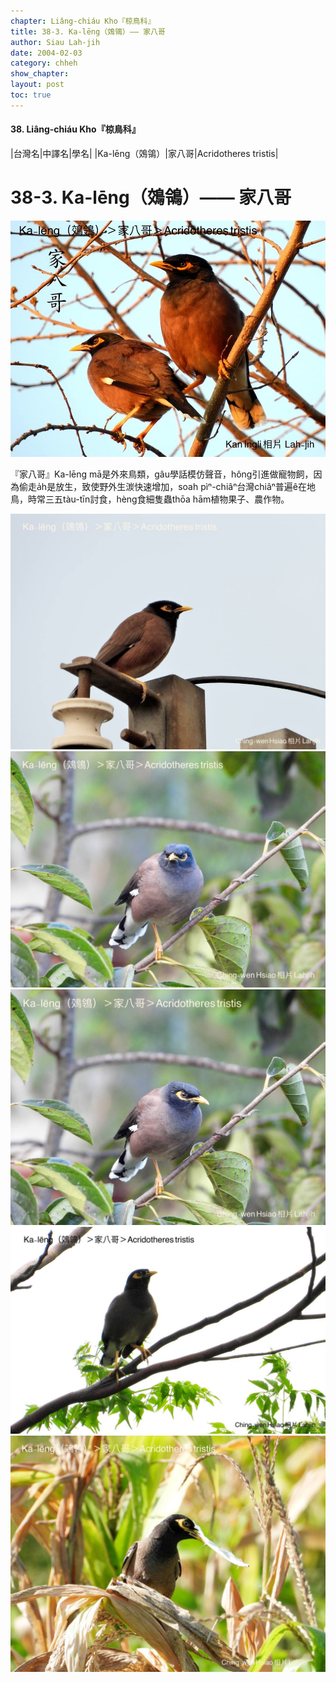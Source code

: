 ```yaml
---
chapter: Liâng-chiáu Kho『椋鳥科』
title: 38-3. Ka-lēng（鵁鴒）—— 家八哥
author: Siau Lah-jih
date: 2004-02-03
category: chheh
show_chapter: 
layout: post
toc: true
---
```


#### 38. Liâng-chiáu Kho『椋鳥科』


|台灣名|中譯名|學名|
|Ka-lēng（鵁鴒）|家八哥|Acridotheres tristis|


# 38-3. Ka-lēng（鵁鴒）—— 家八哥

![](../too5/38/38-3-6.家八哥.jpg)


『家八哥』Ka-lēng mā是外來鳥類，gâu學話模仿聲音，hông引進做寵物飼，因為偷走a̍h是放生，致使野外生湠快速增加，soah pìⁿ-chiâⁿ台灣chiâⁿ普遍ê在地鳥，時常三五tàu-tīn討食，hèng食細隻蟲thōa hām植物果子、農作物。


![](../too5/38/38-3-3.家八哥.jpg)
![](../too5/38/38-3-4.家八哥.jpg)
![](../too5/38/38-3-5.家八哥.jpg)
![](../too5/38/38-3-1.家八哥.jpg)
![](../too5/38/38-3-2.家八哥.jpg)


